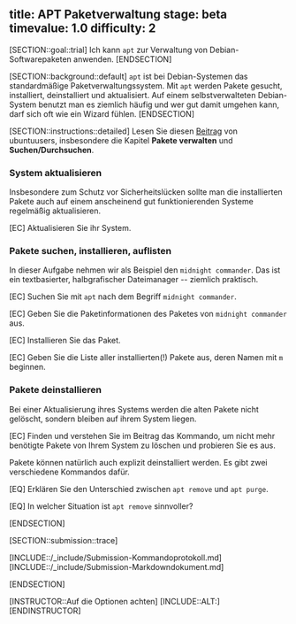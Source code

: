 title: APT Paketverwaltung
stage: beta
timevalue: 1.0
difficulty: 2
---

[SECTION::goal::trial]
Ich kann `apt` zur Verwaltung von Debian-Softwarepaketen anwenden.
[ENDSECTION]

[SECTION::background::default]
`apt` ist bei Debian-Systemen das standardmäßige Paketverwaltungssystem. Mit `apt` werden Pakete 
gesucht, installiert, deinstalliert und aktualisiert.
Auf einem selbstverwalteten Debian-System benutzt man es ziemlich häufig und wer gut damit
umgehen kann, darf sich oft wie ein Wizard fühlen.
[ENDSECTION]

[SECTION::instructions::detailed]
Lesen Sie diesen [Beitrag](https://wiki.ubuntuusers.de/apt/apt/) von ubuntuusers, 
insbesondere die Kapitel **Pakete verwalten** und **Suchen/Durchsuchen**.


### System aktualisieren

Insbesondere zum Schutz vor Sicherheitslücken sollte man die installierten Pakete
auch auf einem anscheinend gut funktionierenden Systeme regelmäßig aktualisieren.

[EC] Aktualisieren Sie ihr System.


### Pakete suchen, installieren, auflisten

In dieser Aufgabe nehmen wir als Beispiel den `midnight commander`. 
Das ist ein textbasierter, halbgrafischer Dateimanager -- ziemlich praktisch.

[EC] Suchen Sie mit `apt` nach dem Begriff `midnight commander`.

[EC] Geben Sie die Paketinformationen des Paketes von `midnight commander` aus.

[EC] Installieren Sie das Paket.

[EC] Geben Sie die Liste aller installierten(!) Pakete aus, deren Namen mit `m` beginnen.

### Pakete deinstallieren

Bei einer Aktualisierung ihres Systems werden die alten Pakete nicht gelöscht, sondern bleiben auf ihrem System liegen.

[EC] Finden und verstehen Sie im Beitrag das Kommando, um nicht mehr benötigte 
  Pakete von Ihrem System zu löschen und probieren Sie es aus.

Pakete können natürlich auch explizit deinstalliert werden. Es gibt zwei verschiedene Kommandos dafür.

[EQ] Erklären Sie den Unterschied zwischen `apt remove` und `apt purge`.

[EQ] In welcher Situation ist `apt remove` sinnvoller?

[ENDSECTION]

[SECTION::submission::trace]

[INCLUDE::/_include/Submission-Kommandoprotokoll.md]
[INCLUDE::/_include/Submission-Markdowndokument.md]

[ENDSECTION]

[INSTRUCTOR::Auf die Optionen achten]
[INCLUDE::ALT:]
[ENDINSTRUCTOR]